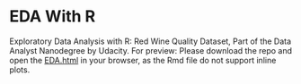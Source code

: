 # EDA With R

Exploratory Data Analysis with R: Red Wine Quality Dataset, Part of the Data Analyst Nanodegree by Udacity.
For preview: Please download the repo and open the [EDA.html](EDA.html) in your browser, as the Rmd file do not support inline plots.


